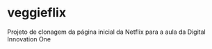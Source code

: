 # veggieflix
Projeto de clonagem da página inicial da Netflix para a aula da Digital Innovation One
